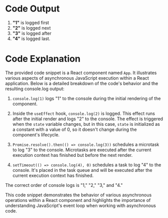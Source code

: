 # Code Output
1. **"1"** is logged first
2. **"2"** is logged next
3. **"3"** is logged after
4. **"4"** is logged last.
   

# Code Explanation

The provided code snippet is a React component named `App`. It illustrates various aspects of asynchronous JavaScript execution within a React application. Below is a detailed breakdown of the code's behavior and the resulting console.log output:

1. `console.log(1)` logs "1" to the console during the initial rendering of the component.

2. Inside the `useEffect` hook, `console.log(2)` is logged. This effect runs after the initial render and logs "2" to the console. The effect is triggered when the `state` variable changes, but in this case, `state` is initialized as a constant with a value of 0, so it doesn't change during the component's lifecycle.

3. `Promise.resolve().then(() => console.log(3))` schedules a microtask to log "3" to the console. Microtasks are executed after the current execution context has finished but before the next render.

4. `setTimeout(() => console.log(4), 0)` schedules a task to log "4" to the console. It's placed in the task queue and will be executed after the current execution context has finished.

The correct order of console logs is "1," "2," "3," and "4."

This code snippet demonstrates the behavior of various asynchronous operations within a React component and highlights the importance of understanding JavaScript's event loop when working with asynchronous code.
